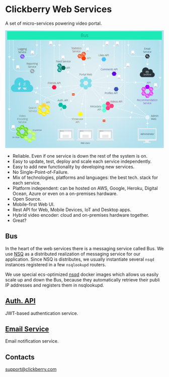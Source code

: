 # Clickberry Web Services
A set of micro-services powering video portal.

![](assets/Architecture.png?raw=true)

* Reliable. Even if one service is down the rest of the system is on.
* Easy to update, test, deploy and scale each service independently.
* Easy to add new functionality by developing new services.
* No Single-Point-of-Failure.
* Mix of technologies, platforms and languages: the best tech. stack for each service.
* Platform independent: can be hosted on AWS, Google, Heroku, Digital Ocean, Azure or even on a on-premises hardware.
* Open Source.
* Mobile-first Web UI.
* Rest API for Web, Mobile Devices, IoT and Desktop apps.
* Hybrid video encoder: cloud and on-premises hardware together.
* Great?

## Bus
In the heart of the web services there is a messaging service called Bus. We use [NSQ](http://nsq.io) as a distributed realization of messaging service for our application. Since NSQ is distributes, we usually instantiate several `nsqd` instances registered in a few `nsqlookupd` routers. 

We use special ecs-optimized [nsqd](//github.com/clickberry/nsqd-ecs) docker images which allows us easily scale up and down the Bus, because they automatically retrieve their publi IP addresses and registers them in nsqlookupd.

## [Auth. API](//github.com/clickberry/auth-api-nodejs)
JWT-based authentication service.

## [Email Service](//github.com/clickberry/email-service-python)
Email notification service.

## Contacts
support@clickberry.com
